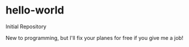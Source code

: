 # hello-world
Initial Repository

New to programming, but I'll fix your planes for free if you give me a job!

